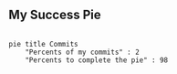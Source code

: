 ## My Success Pie

```mermaid

pie title Commits
    "Percents of my commits" : 2
    "Percents to complete the pie" : 98
```
